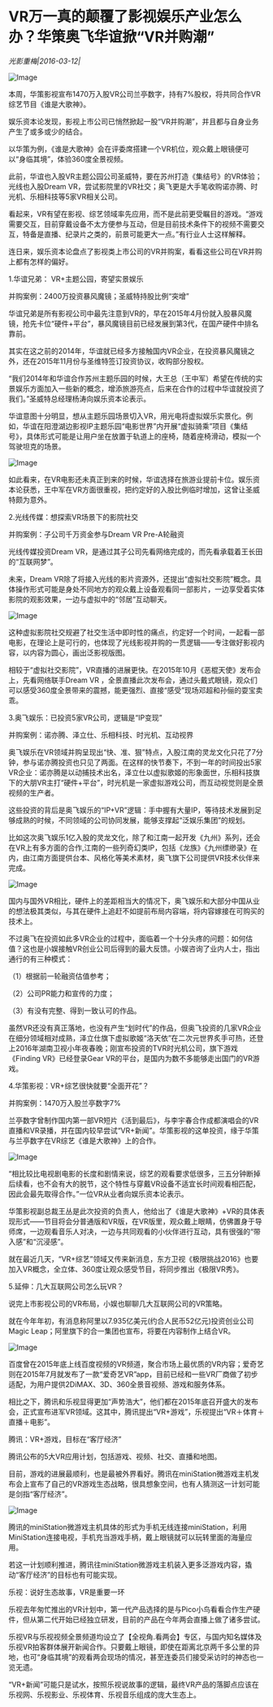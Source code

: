 # VR万一真的颠覆了影视娱乐产业怎么办？华策奥飞华谊掀“VR并购潮”

*光影重梅|2016-03-12|*

![Image](http://static.ylzbl.com/uploads/ueditor/php/upload/image/20170924/1506217296894646.jpeg)

本周，华策影视宣布1470万入股VR公司兰亭数字，持有7%股权，将共同合作VR综艺节目《谁是大歌神》。

娱乐资本论发现，影视上市公司已悄然掀起一股“VR并购潮”，并且都与自身业务产生了或多或少的结合。

以华策为例，《谁是大歌神》会在评委席搭建一个VR机位，观众戴上眼镜便可以“身临其境”，体验360度全景视频。

此前，华谊也入股VR主题公园公司圣威特，要在苏州打造《集结号》的VR体验；光线也入股Dream VR，尝试影院里的VR社交；奥飞更是大手笔收购诺亦腾、时光机、乐相科技等5家VR相关公司。

看起来，VR有望在影视、综艺领域率先应用，而不是此前更受瞩目的游戏。“游戏需要交互，目前穿戴设备不太方便参与互动，但是目前技术条件下的视频不需要交互，特备是直播、纪录片之类的，前景可能更大一点。”有行业人士这样解释。

连日来，娱乐资本论盘点了影视类上市公司的VR并购案，看看这些公司在VR并购上都有怎样的偏好。

1.华谊兄弟： VR+主题公园，寄望实景娱乐

并购案例：2400万投资暴风魔镜；圣威特持股比例“突增”

华谊兄弟是所有影视公司中最先注意到VR的，早在2015年4月份就入股暴风魔镜，抢先卡位“硬件+平台”，暴风魔镜目前已经发展到第3代，在国产硬件中排名靠前。

其实在这之前的2014年，华谊就已经多方接触国内VR企业，在投资暴风魔镜之外，还在2015年11月份与圣维特签订投资协议，收购部分股权。

“我们2014年和华谊合作苏州主题乐园的时候，大王总（王中军）希望在传统的实景娱乐方面加入一些新的概念，增添旅游亮点，后来在合作的过程中华谊就投资了我们。”圣威特总经理杨涛向娱乐资本论表示。

华谊意图十分明显，想从主题乐园场景切入VR，用光电将虚拟娱乐实景化。例如，华谊在阳澄湖边影视IP主题乐园“电影世界”内开展“虚拟骑乘”项目《集结号》，具体形式可能是让用户坐在放置于轨道上的座椅，随着座椅滑动，模拟一个驾驶坦克的场景。

![Image](http://si1.go2yd.com/get-image/0GvcXqfjWca)

如此看来，在VR电影还未真正到来的时候，华谊选择在旅游业提前卡位。娱乐资本论获悉，王中军在VR方面很重视，把约定好的入股比例临时增加，这曾让圣威特颇为意外。

2.光线传媒：想探索VR场景下的影院社交

并购案例：子公司千万资金参与Dream VR Pre-A轮融资

光线传媒投资Dream VR，是通过其子公司先看网络完成的，而先看承载着王长田的“互联网梦”。

未来，Dream VR除了将接入光线的影片资源外，还提出“虚拟社交影院”概念。具体操作形式可能是身处不同地方的观众戴上设备观看同一部影片，一边享受着实体影院的观影效果，一边与虚拟中的“邻居”互动聊天。

![Image](http://si1.go2yd.com/get-image/0GvcY2eUZuK)

这种虚拟影院社交规避了社交生活中即时性的痛点，约定好一个时间，一起看一部电影，在理论上是可行的，也体现了光线影视并购的一贯逻辑——专注做好影视内容，以内容为圆心，画出泛影视版图。

相较于“虚拟社交影院”，VR直播的进展更快。在2015年10月《恶棍天使》发布会上，先看网络联手Dream VR ，全景直播此次发布会，通过头戴式眼镜，观众们可以感受360度全景带来的震撼，能更强烈、直接“感受”现场邓超和孙俪的耍宝卖乖。

3.奥飞娱乐：已投资5家VR公司，逻辑是“IP变现”

并购案例：诺亦腾、泽立仕、乐相科技、时光机、互动视界

奥飞娱乐在VR领域并购呈现出“快、准、狠”特点，入股江南的灵龙文化只花了7分钟，参与诺亦腾投资也只见了两面。在这样的快节奏下，不到一年的时间投出5家VR企业：诺亦腾是以动捕技术出名，泽立仕以虚拟歌姬的形象面世，乐相科技旗下的大朋VR主打“硬件+平台”，时光机是一家虚拟游戏公司，而互动视觉则是全景视频的生产者。

这些投资的背后是奥飞娱乐的“IP+VR”逻辑：手中握有大量IP，等待技术发展到足够成熟的时候，不同领域的公司协同发展，能够支撑起“泛娱乐集团”的规划。

比如这次奥飞娱乐1亿入股的灵龙文化，除了和江南一起开发《九州》系列，还会在VR上有多方面的合作,江南的一些列奇幻类IP，包括《龙族》《九州缥缈录》在内，由江南方面提供台本、风格化等美术素材，奥飞旗下公司提供VR技术伙伴来完成。

![Image](http://si1.go2yd.com/get-image/0GvcY8MmzZo)

国内与国外VR相比，硬件上的差距相当大的情况下，奥飞娱乐和大部分中国从业的想法极其类似，与其在硬件上追赶不如提前布局内容端，将内容嫁接在可购买的技术上。

不过奥飞在投资如此多VR企业的过程中，面临着一个十分头疼的问题：如何估值？这也是小娱接触VR创业公司后得到的最大反馈。小娱咨询了业内人士，指出通行的有三种模式：

（1）根据前一轮融资估值参考；

（2）公司PR能力和宣传的力度；

（3）有没有完整、得到一致认可的作品。

虽然VR还没有真正落地，也没有产生“划时代”的作品，但奥飞投资的几家VR企业在细分领域相对成熟，泽立仕旗下虚拟歌姬“洛天依”在二次元世界炙手可热，还登上2016年湖南卫视小年夜春晚；刚宣布投资的TVR时光机公司，旗下游戏《Finding VR》已经登录Gear VR的平台，是国内为数不多能够走出国门的VR游戏。

4.华策影视：VR+综艺很快就要“全面开花”？

并购案例：1470万入股兰亭数字7%

兰亭数字曾制作国内第一部VR短片《活到最后》，与李宇春合作成都演唱会的VR直播和VR录播，并在国内较早尝试“VR+新闻”。华策影视的这单投资，缘于华策与兰亭数字在VR综艺《谁是大歌神》上的合作。

![Image](http://si1.go2yd.com/get-image/0GvcYHSXRCK)

“相比较比电视剧电影的长度和剧情来说，综艺的观看要求低很多，三五分钟断掉后续看，也不会有大的脱节，这个特性与穿戴VR设备不适宜长时间观看相匹配，因此会最先取得合作。”一位VR从业者向娱乐资本论表示。

华策影视副总裁王丛是此次投资的负责人，他给出了《谁是大歌神》+VR的具体表现形式——节目将会分普通版和VR版，在VR版里，观众戴上眼睛，仿佛置身于导师席，一边观看音乐人对决，一边与共同观看的小伙伴进行互动，具有很强的“带入感”和“沉浸感”。

就在最近几天，“VR+综艺”领域又传来新消息，东方卫视《极限挑战2016》也要加入VR概念，全立体、360度让观众感受节目，将同步推出《极限VR秀》。

5.延伸：几大互联网公司怎么玩VR？

说完上市影视公司的VR布局，小娱也聊聊几大互联网公司的VR策略。

就在今年年初，有消息称阿里以7.935亿美元(约合人民币52亿元)投资创业公司Magic Leap；阿里旗下的合一集团也宣布，将要在内容制作上结合VR。

![Image](http://si1.go2yd.com/get-image/0GvcYLTqrI0)

百度曾在2015年底上线百度视频的VR频道，聚合市场上最优质的VR内容；爱奇艺则在2015年7月就发布了一款“爱奇艺VR”app，目前已经和一些VR厂商做了初步适配，为用户提供2DiMAX、3D、360全景音视频、游戏和服务体系。

相比之下，腾讯和乐视显得更加“声势浩大”，他们都在2015年底召开盛大的发布会，正式宣布进军VR领域。这其中，腾讯提出“VR+游戏”，乐视提出“VR＋体育＋直播＋电影”。

腾讯：VR+游戏，目标在“客厅经济”

腾讯公布的5大VR应用计划，包括游戏、视频、社交、直播和地图。

目前，游戏的进展最顺利，也是最被外界看好。腾讯在miniStation微游戏主机发布会上宣布了自己的VR游戏生态战略，很具想象空间，也有人猜测这一计划可能是剑指“客厅经济”。

![Image](http://si1.go2yd.com/get-image/0GvcYK0GS4O)

腾讯的miniStation微游戏主机具体的形式为手机无线连接miniStation，利用MiniStation连接电视，手机充当游戏手柄，戴上眼镜就可以玩转里面的海量应用。

若这一计划顺利推进，腾讯往miniStation微游戏主机装入更多泛游戏内容，撬动“客厅经济”的目标也有可能实现。

乐视：说好生态故事，VR是重要一环

乐视去年匆忙推出的VR计划中，第一代产品选择的是与Pico小鸟看看合作生产硬件，但从第二代开始已经独立研发，目前的产品在今年两会直播上做了诸多尝试。

乐视VR与乐视视频全景频道均设立了【全视角.看两会】专区，与国内知名媒体及乐视VR拍客群体展开新闻合作。只要戴上眼镜，即使在距离北京两千多公里的异地，也可“身临其境”的观看两会现场的情况，甚至连委员们接受采访时的神态也一览无遗。

“VR+新闻”可能只是试水，按照乐视说故事的逻辑，最终VR产品的落脚点应该在乐视网、乐视影业、乐视体育、乐视音乐组成的庞大生态上。

